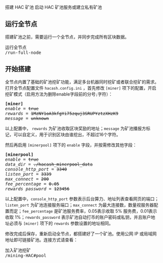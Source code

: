 搭建 HAC 矿池
启动 HAC 矿池服务或建立私有矿池






## 运行全节点

搭建矿池之前，需要运行一个全节点，并同步完成所有区块数据。

<pre class="links">
运行全节点
/run-full-node
</pre>

## 开始搭建

全节点内置了基础的矿池挖矿功能，满足多台机器同时挖矿或者联合挖矿的需求。打开全节点配置文件 `hacash.config.ini` ，首先修改 `[miner]` 项下的配置，开启挖矿模式（启用方法为删除enable字段前的分号`;`字符）：

<pre class="log cnf">
<b>[miner]</b>
<i>enable</i> = <s>true</s>
<i>rewards</i> = <s>1MzNY1oA3kfgYi75zquj3SRUPYztzXHzK9</s>
<i>message</i> = <s>unknown</s>
</pre>

以上配置中， `rewards` 为矿池收取区块奖励的地址；`message` 为矿池播报方标记，可以自定义，用于识别区块由谁挖出，不超过16个字符。

然后再启用 `[minerpool]` 项下的 `enable` 字段，并按需修改其他字段：

<pre class="log cnf">
<b>[minerpool]</b>
<i>enable</i> = <s>true</s>
<i>data_dir</i> = <s>./hacash_minerpool_data</s>
<i>console_http_port</i> = <s>3340</s>
<i>listen_port</i> = <s>3339</s>
<i>max_connect</i> = <s>200</s>
<i>fee_percentage</i> = <s>0.05</s>
<i>rewards_password</i> = <s>123456</s>
</pre>

以上配置中，`console_http_port` 参数表示后台算力、地址列表查看网页的端口；`listen_port` 为矿池连接服务端口；`max_connect` 为最大连接数，数量视服务器配置而定；`fee_percentage` 是矿池服务费率，0.05表示收取 5% 服务费，0.01表示收取 1%；`rewards_password` 表示矿池自动打币的账户密码或私钥，并且账户地址必须与 `[miner]` 项下的 `rewards` 参数设置的地址相同。

修改完成后保存，重新启动全节点，都搭建好了一个矿池。使用公网 IP 或局域网地址即可链接矿池。连接方式请查看：

<pre class="links">
加入矿池挖矿
/mining-HAC#pool
</pre>



